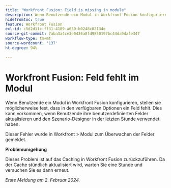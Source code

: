 ```yaml
---
title: "Workfront Fusion: Field is missing in module"
description: Wenn Benutzende ein Modul in Workfront Fusion konfigurieren, stellen sie möglicherweise fest, dass in den verfügbaren Optionen ein Feld fehlt. Dies kann vorkommen, wenn Benutzende ihre benutzerdefinierten Felder aktualisieren und den Szenario-Designer in der letzten Stunde verwendet haben.
hidefromtoc: true
feature: Workfront Fusion
exl-id: c5d2d11c-ff31-4189-a630-b0248c02134e
source-git-commit: 7aba3a4ce3e0436a8fd9850197bc44da9dafe347
workflow-type: tm+mt
source-wordcount: '137'
ht-degree: 94%

---
```


# Workfront Fusion: Feld fehlt im Modul

Wenn Benutzende ein Modul in Workfront Fusion konfigurieren, stellen sie möglicherweise fest, dass in den verfügbaren Optionen ein Feld fehlt. Dies kann vorkommen, wenn Benutzende ihre benutzerdefinierten Felder aktualisieren und den Szenario-Designer in der letzten Stunde verwendet haben.

Dieser Fehler wurde in Workfront > Modul zum Überwachen der Felder gemeldet.

**Problemumgehung**

Dieses Problem ist auf das Caching in Workfront Fusion zurückzuführen. Da der Cache stündlich aktualisiert wird, warten Sie eine Stunde und versuchen Sie es dann erneut.

_Erste Meldung am 2. Februar 2024._
